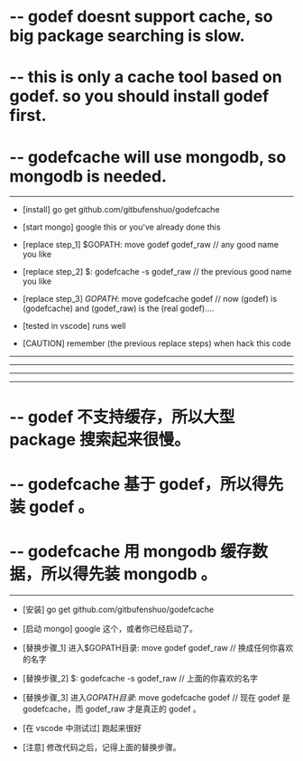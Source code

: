 # -- godef doesnt support cache, so big package searching is slow.
# -- this is only a cache tool based on godef. so you should install godef first.
# -- godefcache will use mongodb, so mongodb is needed.

----

- [install] go get github.com/gitbufenshuo/godefcache

- [start mongo] google this or you've already done this

- [replace step\_1] $GOPATH: move godef godef_raw // any good name you like

- [replace step\_2] $: godefcache -s godef_raw    // the previous good name you like

- [replace step\_3] $GOPATH$: move godefcache godef // now (godef) is (godefcache) and (godef_raw) is the (real godef)....

- [tested in vscode] runs well
- [CAUTION] remember (the previous replace steps) when hack this code
----
----
----
----

# -- godef 不支持缓存，所以大型 package 搜索起来很慢。
# -- godefcache 基于 godef，所以得先装 godef 。
# -- godefcache 用 mongodb 缓存数据，所以得先装 mongodb 。

----

- [安装] go get github.com/gitbufenshuo/godefcache

- [启动 mongo] google 这个，或者你已经启动了。

- [替换步骤\_1] 进入$GOPATH目录: move godef godef_raw // 换成任何你喜欢的名字

- [替换步骤\_2] $: godefcache -s godef_raw    // 上面的你喜欢的名字

- [替换步骤\_3] 进入$GOPATH目录$: move godefcache godef // 现在 godef 是 godefcache，而 godef_raw 才是真正的 godef 。

- [在 vscode 中测试过] 跑起来很好

- [注意] 修改代码之后，记得上面的替换步骤。
